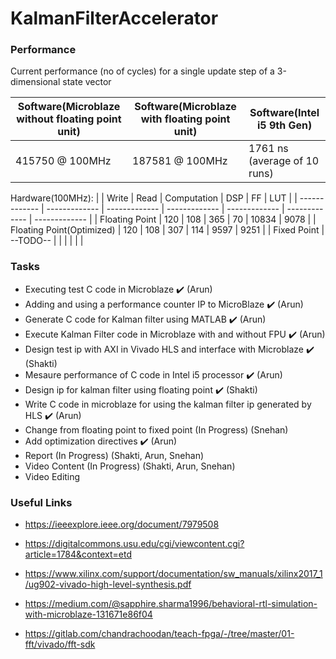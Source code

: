 # KalmanFilterAccelerator

### Performance
Current performance (no of cycles) for a single update step of a 3-dimensional state vector

| Software(Microblaze without floating point unit) | Software(Microblaze with floating point unit) | Software(Intel i5 9th Gen) |
| ------------- | ------------- | ------------- |
| 415750 @ 100MHz | 187581 @ 100MHz | 1761 ns (average of 10 runs) |

Hardware(100MHz):
| | Write | Read | Computation | DSP | FF | LUT |
| ------------- | ------------- | ------------- | ------------- | ------------- | ------------- | ------------- |
| Floating Point | 120 | 108 | 365 | 70 | 10834 | 9078 |
| Floating Point(Optimized) | 120 | 108 | 307 | 114 | 9597 | 9251 |
| Fixed Point | --TODO-- |  |  |  |  |  |

### Tasks

- Executing test C code in Microblaze :heavy_check_mark: (Arun)
- Adding and using a performance counter IP to MicroBlaze :heavy_check_mark: (Arun)
- Generate C code for Kalman filter using MATLAB :heavy_check_mark: (Arun)
- Execute Kalman Filter code in Microblaze with and without FPU :heavy_check_mark: (Arun)
- Design test ip with AXI in Vivado HLS and interface with Microblaze :heavy_check_mark: (Shakti)
- Mesaure performance of C code in Intel i5 processor :heavy_check_mark: (Arun)
- Design ip for kalman filter using floating point :heavy_check_mark: (Shakti)
- Write C code in microblaze for using the kalman filter ip generated by HLS :heavy_check_mark: (Arun)
- Change from floating point to fixed point (In Progress) (Snehan)
- Add optimization directives :heavy_check_mark: (Arun)
- Report (In Progress) (Shakti, Arun, Snehan)
- Video Content (In Progress) (Shakti, Arun, Snehan)
- Video Editing


### Useful Links

- https://ieeexplore.ieee.org/document/7979508 
- https://digitalcommons.usu.edu/cgi/viewcontent.cgi?article=1784&context=etd

- https://www.xilinx.com/support/documentation/sw_manuals/xilinx2017_1/ug902-vivado-high-level-synthesis.pdf
- https://medium.com/@sapphire.sharma1996/behavioral-rtl-simulation-with-microblaze-131671e86f04
- https://gitlab.com/chandrachoodan/teach-fpga/-/tree/master/01-fft/vivado/fft-sdk
